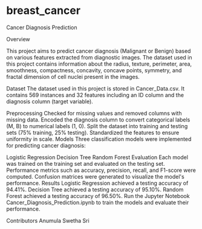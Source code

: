 # breast_cancer
Cancer Diagnosis Prediction

Overview


This project aims to predict cancer diagnosis (Malignant or Benign) based on various features extracted from diagnostic images. The dataset used in this project contains information about the radius, texture, perimeter, area, smoothness, compactness, concavity, concave points, symmetry, and fractal dimension of cell nuclei present in the images.

Dataset
The dataset used in this project is stored in Cancer_Data.csv. It contains 569 instances and 32 features including an ID column and the diagnosis column (target variable).

Preprocessing
Checked for missing values and removed columns with missing data.
Encoded the diagnosis column to convert categorical labels (M, B) to numerical labels (1, 0).
Split the dataset into training and testing sets (75% training, 25% testing).
Standardized the features to ensure uniformity in scale.
Models
Three classification models were implemented for predicting cancer diagnosis:

Logistic Regression
Decision Tree
Random Forest
Evaluation
Each model was trained on the training set and evaluated on the testing set.
Performance metrics such as accuracy, precision, recall, and F1-score were computed.
Confusion matrices were generated to visualize the model's performance.
Results
Logistic Regression achieved a testing accuracy of 94.41%.
Decision Tree achieved a testing accuracy of 95.10%.
Random Forest achieved a testing accuracy of 96.50%.
Run the Jupyter Notebook Cancer_Diagnosis_Prediction.ipynb to train the models and evaluate their performance.


Contributors
Anumula Swetha Sri

